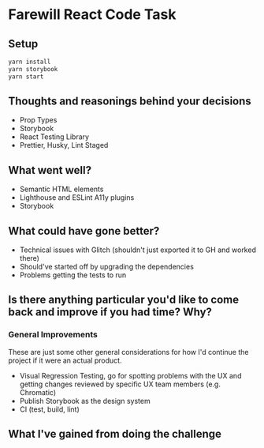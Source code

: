 # Farewill React Code Task

## Setup

```bash
yarn install
yarn storybook
yarn start
```

## Thoughts and reasonings behind your decisions

- Prop Types
- Storybook
- React Testing Library
- Prettier, Husky, Lint Staged

## What went well?

- Semantic HTML elements
- Lighthouse and ESLint A11y plugins
- Storybook

## What could have gone better?

- Technical issues with Glitch (shouldn't just exported it to GH and worked there)
- Should've started off by upgrading the dependencies
- Problems getting the tests to run

## Is there anything particular you'd like to come back and improve if you had time? Why?

### General Improvements

These are just some other general considerations for how I'd continue the project if it were an actual product.

- Visual Regression Testing, go for spotting problems with the UX and getting changes reviewed by specific UX team members (e.g. Chromatic)
- Publish Storybook as the design system
- CI (test, build, lint)

## What I've gained from doing the challenge
